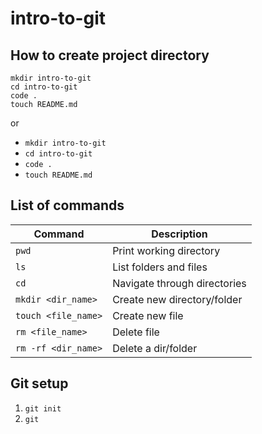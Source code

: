 # intro-to-git

## How to create project directory

```
mkdir intro-to-git
cd intro-to-git
code .
touch README.md
```
or

- `mkdir intro-to-git`
- `cd intro-to-git`
- `code .`
- `touch README.md`

## List of commands

| Command | Description |
| ------- | ----------- |
|`pwd`    | Print working directory |
|`ls` | List folders and files |
| `cd`| Navigate through directories |
| `mkdir <dir_name>` | Create new directory/folder |
|`touch <file_name>` | Create new file |
|`rm <file_name>` | Delete file |
|`rm -rf <dir_name>` | Delete a dir/folder |

## Git setup

1. `git init`
2. `git`